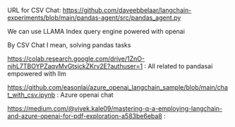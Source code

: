 URL for CSV Chat: https://github.com/daveebbelaar/langchain-experiments/blob/main/pandas-agent/src/pandas_agent.py

We can use LLAMA Index query engine powered with openai

By CSV Chat I mean, solving pandas tasks

https://colab.research.google.com/drive/1ZnO-njhL7TBOYPZaqvMvGtsjckZKrv2E?authuser=1 : All related to pandasai empowered with llm

https://github.com/easonlai/azure_openai_langchain_sample/blob/main/chat_with_csv.ipynb : Azure openai chat

https://medium.com/@vivek.kale09/mastering-q-a-employing-langchain-and-azure-openai-for-pdf-exploration-a583be6eba8 : 
